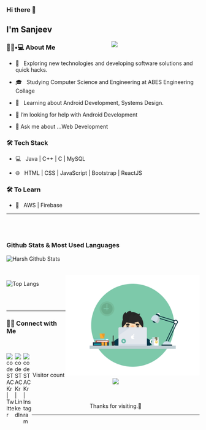 ### Hi there 👋<h2> I'm Sanjeev</h2>

<img align='right' src="https://media.giphy.com/media/M9gbBd9nbDrOTu1Mqx/giphy.gif" width="230">

<h3> 👨🏻•💻 About Me </h3>



- 🤔 &nbsp; Exploring new technologies and developing software solutions and quick hacks.

- 🎓 &nbsp; Studying Computer Science and Engineering at ABES Engineering Collage

- 🌱 &nbsp; Learning about Android Development, Systems Design.


- 🤔 I’m looking for help with  Android Development
- 💬 Ask me about ...Web Development</br>



<h3>🛠 Tech Stack</h3>



- 💻 &nbsp; Java | C++ | C | MySQL

- 🌐 &nbsp; HTML | CSS | JavaScript | Bootstrap | ReactJS

<!--

- 🛢 &nbsp; MySQL | MongoDB

- 🔧 &nbsp; Git | Markdown | Selenium | Tidyverse

- 🖥 &nbsp; Illustrator| Photoshop | InDesign

-->



<h3>🛠 To Learn</h3>

- 🔧 &nbsp; AWS | Firebase

<hr>



<br/><br/>

### Github Stats & Most Used Languages
<img align="left" alt="Harsh Github Stats" src="https://github-readme-stats.vercel.app/api?username=sanjeev0228&show_icons=true&hide_border=true&theme=radical&private=true&count_private=true/" />

<br/>
<br/>

<br/>

<img src="https://github.com/nirala69/nirala69/blob/master/70804f7e25b11f29db904f2fa7b4cd9d.gif" width="350" align='right'>

![Top Langs](https://github-readme-stats.vercel.app/api/top-langs/?username=shivam0110&show_icons=true)

<br><br>



<hr>



<h3> 🤝🏻 Connect with Me </h3>

<br>



<p align="center">

[<img align="left" alt="codeSTACKr | Twitter" width="22px" src="https://cdn.jsdelivr.net/npm/simple-icons@v3/icons/twitter.svg" />][twitter]
[<img align="left" alt="codeSTACKr | LinkedIn" width="22px" src="https://cdn.jsdelivr.net/npm/simple-icons@v3/icons/linkedin.svg" />][linkedin]
[<img align="left" alt="codeSTACKr | Instagram" width="22px" src="https://cdn.jsdelivr.net/npm/simple-icons@v3/icons/instagram.svg" />][instagram]

[twitter]: https://twitter.com/sanjeev_0228
[instagram]: https://instagram.com?sanjeev0228
[linkedin]: https://linkedin.com/in/sanjeev0228


</br>
</br>

</p>


<p align="center">  Visitor count</br>
  <img src="https://profile-counter.glitch.me/sanjeev0228/count.svg" />
</p>
</br>


<p align="center">Thanks for visiting.🙂</p>








<hr>






